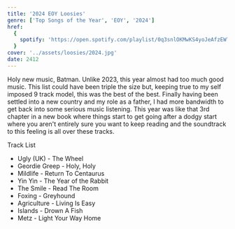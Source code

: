 ```yaml
---
title: '2024 EOY Loosies'
genre: ['Top Songs of the Year', 'EOY', '2024']
href:
  {
    spotify: 'https://open.spotify.com/playlist/0q3snlOKMwKS4yoJeAfzEW?si=7f245b82c06c4cc8',
  }
cover: '../assets/loosies/2024.jpg'
date: 2412
---
```


Holy new music, Batman. Unlike 2023, this year almost had too much good music. This list could have been triple the size but, keeping true to my self imposed 9 track model, this was the best of the best. Finally having been settled into a new country and my role as a father, I had more bandwidth to get back into some serious music listening. This year was like that 3rd chapter in a new book where things start to get going after a dodgy start where you aren't entirely sure you want to keep reading and the soundtrack to this feeling is all over these tracks.

Track List

- Ugly (UK) - The Wheel
- Geordie Greep - Holy, Holy
- Mildlife - Return To Centaurus
- Yin Yin - The Year of the Rabbit
- The Smile - Read The Room
- Foxing - Greyhound
- Agriculture - Living Is Easy
- Islands - Drown A Fish
- Metz - Light Your Way Home
